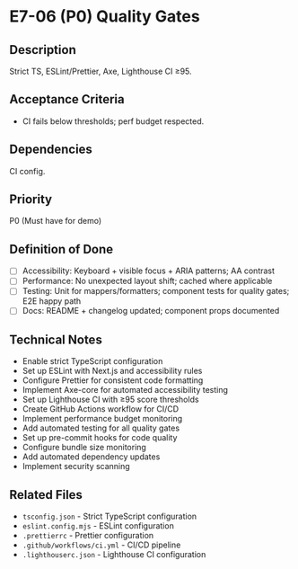 # E7-06 (P0) Quality Gates

## Description
Strict TS, ESLint/Prettier, Axe, Lighthouse CI ≥95.

## Acceptance Criteria

* CI fails below thresholds; perf budget respected.

## Dependencies
CI config.

## Priority
P0 (Must have for demo)

## Definition of Done
- [ ] Accessibility: Keyboard + visible focus + ARIA patterns; AA contrast
- [ ] Performance: No unexpected layout shift; cached where applicable
- [ ] Testing: Unit for mappers/formatters; component tests for quality gates; E2E happy path
- [ ] Docs: README + changelog updated; component props documented

## Technical Notes
- Enable strict TypeScript configuration
- Set up ESLint with Next.js and accessibility rules
- Configure Prettier for consistent code formatting
- Implement Axe-core for automated accessibility testing
- Set up Lighthouse CI with ≥95 score thresholds
- Create GitHub Actions workflow for CI/CD
- Implement performance budget monitoring
- Add automated testing for all quality gates
- Set up pre-commit hooks for code quality
- Configure bundle size monitoring
- Add automated dependency updates
- Implement security scanning

## Related Files
- `tsconfig.json` - Strict TypeScript configuration
- `eslint.config.mjs` - ESLint configuration
- `.prettierrc` - Prettier configuration
- `.github/workflows/ci.yml` - CI/CD pipeline
- `.lighthouserc.json` - Lighthouse CI configuration
